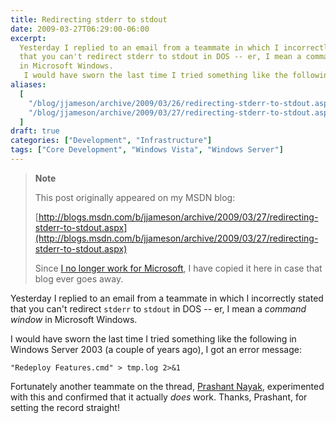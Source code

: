 ```yaml
---
title: Redirecting stderr to stdout
date: 2009-03-27T06:29:00-06:00
excerpt:
  Yesterday I replied to an email from a teammate in which I incorrectly stated
  that you can't redirect stderr to stdout in DOS -- er, I mean a command window
  in Microsoft Windows. 
   I would have sworn the last time I tried something like the following...
aliases:
  [
    "/blog/jjameson/archive/2009/03/26/redirecting-stderr-to-stdout.aspx",
    "/blog/jjameson/archive/2009/03/27/redirecting-stderr-to-stdout.aspx",
  ]
draft: true
categories: ["Development", "Infrastructure"]
tags: ["Core Development", "Windows Vista", "Windows Server"]
---
```


> **Note**
>
> This post originally appeared on my MSDN blog:
>
> [http://blogs.msdn.com/b/jjameson/archive/2009/03/27/redirecting-stderr-to-stdout.aspx](http://blogs.msdn.com/b/jjameson/archive/2009/03/27/redirecting-stderr-to-stdout.aspx)
>
> Since
> [I no longer work for Microsoft](/blog/jjameson/2011/09/02/last-day-with-microsoft),
> I have copied it here in case that blog ever goes away.

Yesterday I replied to an email from a teammate in which I incorrectly stated
that you can't redirect `stderr` to `stdout` in DOS -- er, I mean a *command
window* in Microsoft Windows.

I would have sworn the last time I tried something like the following in Windows
Server 2003 (a couple of years ago), I got an error message:

```
"Redeploy Features.cmd" > tmp.log 2>&1
```

Fortunately another teammate on the thread,
[Prashant Nayak](http://blogs.msdn.com/pnayak), experimented with this and
confirmed that it actually *does* work. Thanks, Prashant, for setting the record
straight!
